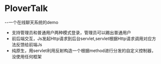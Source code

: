 # PloverTalk
--一个在线聊天系统的demo
+ 支持管理员和普通用户两种模式登录，管理员可以踢出普通用户
+ 前后端交互，Js发起Http请求到后台servlet,servlet根据Http请求调用对应方法反馈给前端Js
+ 纯原生，用servlet利用反射构造一个根据method进行分发的自定义控制器，没使用任何框架
